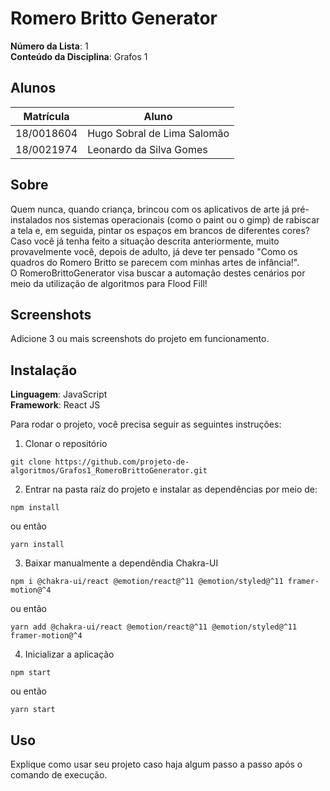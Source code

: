 # Romero Britto Generator

**Número da Lista**: 1<br>
**Conteúdo da Disciplina**: Grafos 1<br>

## Alunos
|Matrícula | Aluno |
| -- | -- |
| 18/0018604  |  Hugo Sobral de Lima Salomão |
| 18/0021974  |  Leonardo da Silva Gomes     |

## Sobre 
Quem nunca, quando criança, brincou com os aplicativos de arte já pré-instalados nos sistemas operacionais (como o paint ou o gimp) de rabiscar a tela e, em seguida, pintar os espaços em brancos de diferentes cores? <br>
Caso você já tenha feito a situação descrita anteriormente, muito provavelmente você, depois de adulto, já deve ter pensado "Como os quadros do Romero Britto se parecem com minhas artes de infância!". <br>
O RomeroBrittoGenerator visa buscar a automação destes cenários por meio da utilização de algoritmos para Flood Fill!

## Screenshots
Adicione 3 ou mais screenshots do projeto em funcionamento.

## Instalação 
**Linguagem**: JavaScript<br>
**Framework**: React JS<br>

Para rodar o projeto, você precisa seguir as seguintes instruções:

1. Clonar o repositório
```
git clone https://github.com/projeto-de-algoritmos/Grafos1_RomeroBrittoGenerator.git
```

2. Entrar na pasta raíz do projeto e instalar as dependências por meio de:
```
npm install
```
ou então
```
yarn install
```

3. Baixar manualmente a dependêndia Chakra-UI
```
npm i @chakra-ui/react @emotion/react@^11 @emotion/styled@^11 framer-motion@^4
```
ou então
```
yarn add @chakra-ui/react @emotion/react@^11 @emotion/styled@^11 framer-motion@^4
```

4. Inicializar a aplicação
```
npm start
```
ou então
```
yarn start
```

## Uso 
Explique como usar seu projeto caso haja algum passo a passo após o comando de execução.




